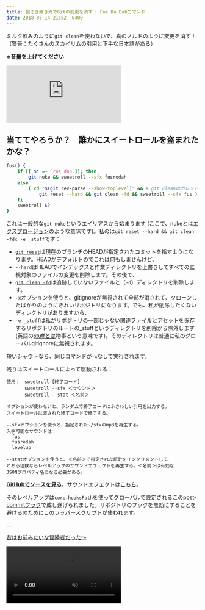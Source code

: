 ```yaml
---
title: 揺るぎ無き力でGitの変更を消す！ Fus Ro Dahコマンド
date: 2018-05-14 21:52 -0400
---
```


ミルク飲みのように`git clean`を使わないで、真のノルドのように変更を消す！（警告：たくさんのスカイリムの引用と下手な日本語がある）

<!-- end -->

**※音量を上げてください**

<p class="video-embed">
  <iframe src="https://www.youtube.com/embed/6uxOwzALvcc?rel=0&amp;showinfo=0" frameborder="0" allow="autoplay; encrypted-media" allowfullscreen></iframe>
</p>

## 当ててやろうか？　誰かにスイートロールを盗まれたかな？

```bash
fus() {
	if [[ $* =~ ^ro\ dah ]]; then
		git nuke && sweetroll --sfx fusrodah
	else
		( cd "$(git rev-parse --show-toplevel)" && # git cleanはカレントディレクトリで動作する
			git reset --hard && git clean -fd && sweetroll --sfx fus )
	fi
	sweetroll $?
}
```

これは一般的な`git nuke`というエイリアスから始まります (ここで、nukeとは[エクスプロージョン](https://www.youtube.com/watch?v=jar1LTxxAeM)のような意味です)。私のは`git reset --hard && git clean -fdx -e _stuff`です：

- [`git reset`](https://git-scm.com/book/ja/v2/Git-%E3%81%AE%E3%81%95%E3%81%BE%E3%81%96%E3%81%BE%E3%81%AA%E3%83%84%E3%83%BC%E3%83%AB-%E3%83%AA%E3%82%BB%E3%83%83%E3%83%88%E3%82%B3%E3%83%9E%E3%83%B3%E3%83%89%E8%A9%B3%E8%AA%AC)は現在のブランチのHEADが指定されたコミットを指すようになります。HEADがデフォルトのでこれは何もしませんけど、
- `--hard`はHEADでインデックスと作業ディレクトリを上書きしてすべての監視対象のファイルの変更を削除します。その後で、
- [`git clean -fd`](https://git-scm.com/book/ja/v2/Git-%E3%81%AE%E3%81%95%E3%81%BE%E3%81%96%E3%81%BE%E3%81%AA%E3%83%84%E3%83%BC%E3%83%AB-%E4%BD%9C%E6%A5%AD%E3%81%AE%E9%9A%A0%E3%81%97%E3%81%8B%E3%81%9F%E3%81%A8%E6%B6%88%E3%81%97%E3%81%8B%E3%81%9F)は追跡していないファイルと（`-d`）ディレクトリを削除します。
- `-x`オプションを使うと、gitignoreが無視されて全部が消されて、クローンしたばかりのようにきれいリポジトリになります。でも、私が削除したくないディレクトリがありますから、
- `-e _stuff`は私がリポジトリの一部じゃない関連ファイルとアセットを保存するリポジトリのルートの_stuffというディレクトリを削除から除外します (英語の[stuffとは](http://talking-english.net/stuff/)物事という意味です)。そのディレクトリは普通に私のグローバルgitignoreに無視されます。

短いシャウトなら、同じコマンドが`-x`なしで実行されます。

残りはスイートロールによって駆動される：

```text
使用：　sweetroll [終了コード]
　　　　sweetroll --sfx ＜サウンド＞
　　　　sweetroll --stat ＜名前＞

オプションが使わないと、ランダムで終了コードにふさわしい引用を出力する。
スイートロールは渡された終了コードで終了する。

--sfxオプションを使うと、指定された~/sfxのmp3を再生する。
入手可能なサウンドは：
  fus
  fusrodah
  levelup

--statオプションを使うと、＜名前＞で指定された統計をインクリメントして、
とある倍数ならレベルアップのサウンドエフェクトを再生する。＜名前＞は有効な
JSONプロパティ名になる必要がある。
```

**[GitHubでソースを見る](https://github.com/maxkagamine/dotfiles/blob/master/home/bin/sweetroll)**。サウンドエフェクトは[こちら](https://github.com/maxkagamine/dotfiles/tree/master/home/sfx)。

そのレベルアップは[`core.hooksPath`を使って](https://github.com/maxkagamine/dotfiles/blob/master/home/.gitconfig)グローバルで設定される[このpost-commitフック](https://github.com/maxkagamine/dotfiles/blob/master/home/git-hooks/post-commit.d/post-commit-sweetroll)で成し遂げられました。リポジトリのフックを無効にすることを避けるのために[このラッパースクリプト](https://github.com/maxkagamine/dotfiles/tree/master/home/git-hooks)が使われます。

…

[昔はお前みたいな冒険者だった～](https://www.youtube.com/watch?v=3dbE4v-u0mY&list=PLRvds-tlTLAC3z5ZuXw5ZB_p6oJc9rjpC)

<p><video src="images/2018-05-05-skyrim-brodual-dance.mp4" autoplay loop muted playsinline /></p>
